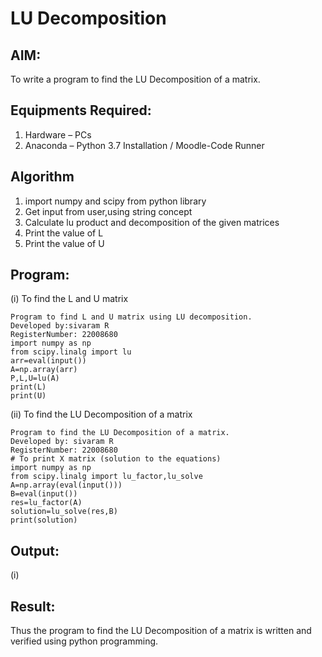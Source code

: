 # LU Decomposition 

## AIM:
To write a program to find the LU Decomposition of a matrix.

## Equipments Required:
1. Hardware – PCs
2. Anaconda – Python 3.7 Installation / Moodle-Code Runner

## Algorithm
1. import numpy and scipy from python library
2. Get input from user,using string concept
3. Calculate lu product and decomposition of the given matrices
4. Print the value of L
5. Print the value of U
## Program:
(i) To find the L and U matrix
```
Program to find L and U matrix using LU decomposition.
Developed by:sivaram R 
RegisterNumber: 22008680
import numpy as np
from scipy.linalg import lu
arr=eval(input())
A=np.array(arr)
P,L,U=lu(A)
print(L)
print(U) 
```
(ii) To find the LU Decomposition of a matrix
```
Program to find the LU Decomposition of a matrix.
Developed by: sivaram R
RegisterNumber: 22008680
# To print X matrix (solution to the equations)
import numpy as np
from scipy.linalg import lu_factor,lu_solve
A=np.array(eval(input()))
B=eval(input())
res=lu_factor(A)
solution=lu_solve(res,B)
print(solution)
```

## Output:
(i)



## Result:
Thus the program to find the LU Decomposition of a matrix is written and verified using python programming.

